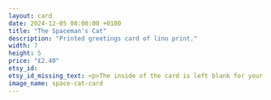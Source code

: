 ```yaml
---
layout: card
date: 2024-12-05 08:00:00 +0100
title: "The Spaceman's Cat"
description: "Printed greetings card of lino print."
width: 7
height: 5
price: "£2.40"
etsy_id: 
etsy_id_missing_text: <p>The inside of the card is left blank for your own message.</p><p>Buy any five cards and get a sixth card for free.</p><p>Please <a href="mailto:contact@fivequarters.co.uk">contact me</a> if you are interested in buying any of these cards.</p> 
image_name: space-cat-card
---
```

